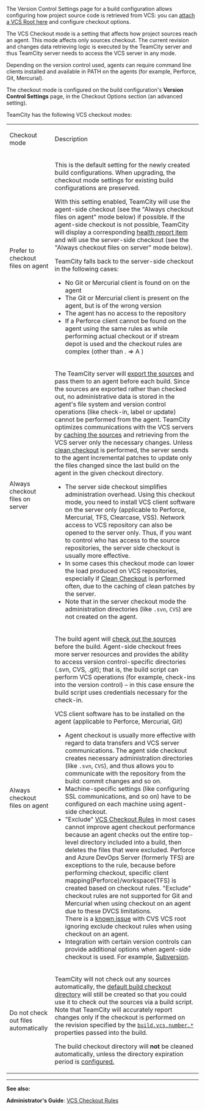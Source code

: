 [//]: # (title: VCS Checkout Mode)
[//]: # (auxiliary-id: VCS Checkout Mode)
The Version Control Settings page for a build configuration allows configuring how project source code is retrieved from VCS: you can [attach a VCS Root here](configuring-vcs-settings.md) and configure checkout options.

The VCS Checkout mode is a setting that affects how project sources reach an agent. This mode affects only sources checkout. The current revision and changes data retrieving logic is executed by the TeamCity server and thus TeamCity server needs to access the VCS server in any mode.

Depending on the version control used, agents can require command line clients installed and available in PATH on the agents (for example, Perforce, Git, Mercurial).

The checkout mode is configured on the build configuration's __Version Control Settings__ page, in the Checkout Options section (an advanced setting).

TeamCity has the following VCS checkout modes:

<table><tr>

<td>

Checkout mode


</td>

<td>

Description


</td></tr><tr>

<td>

Prefer to checkout files on agent

</td>

<td>

This is the default setting for the newly created build configurations. When upgrading, the checkout mode settings for existing build configurations are preserved.

With this setting enabled, TeamCity will use the agent\-side checkout (see the "Always checkout files on agent" mode below) if possible. If the agent\-side checkout is not possible, TeamCity will display a corresponding [health report item](server-health.md) and will use the server\-side checkout (see the "Always checkout files on server" mode below).

TeamCity falls back to the server\-side checkout in the following cases:

* No Git or Mercurial client is found on on the agent
* The Git or Mercurial client is present on the agent, but is of the wrong version
* The agent has no access to the repository
* If a Perforce client cannot be found on the agent using the same rules as while performing actual checkout or if stream depot is used and the checkout rules are complex (other than . =&gt; A )


</td></tr><tr>

<td>

<anchor name="server-checkout"/>

 Always checkout files on server


</td>

<td>

The TeamCity server will [export the sources](build-checkout-directory.md) and pass them to an agent before each build. Since the sources are exported rather than checked out, no administrative data is stored in the agent's file system and version control operations (like check\-in, label or update) cannot be performed from the agent. TeamCity optimizes communications with the VCS servers by [caching the sources](clean-checkout.md) and retrieving from the VCS server only the necessary changes. Unless [clean checkout](clean-checkout.md) is performed, the server sends to the agent incremental patches to update only the files changed since the last build on the agent in the given checkout directory.

<note>

* The server side checkout simplifies administration overhead. Using this checkout mode, you need to install VCS client software on the server only (applicable to Perforce, Mercurial, TFS, Clearcase, VSS). Network access to VCS repository can also be opened to the server only. Thus, if you want to control who has access to the source repositories, the server side checkout is usually more effective.
* In some cases this checkout mode can lower the load produced on VCS repositories, especially if [Clean Checkout](clean-checkout.md) is performed often, due to the caching of clean patches by the server.
* Note that in the server checkout mode the administration directories (like `.svn`, `CVS`) are not created on the agent.
</note>


</td></tr><tr>

<td>

<anchor name="agent-checkout"/>

 Always checkout files on agent


</td>

<td>

The build agent will [check out the sources](build-checkout-directory.md) before the build. Agent\-side checkout frees more server resources and provides the ability to access version control\-specific directories (.svn, CVS, .git); that is, the build script can perform VCS operations (for example, check\-ins into the version control) – in this case ensure the build script uses credentials necessary for the check\-in.

VCS client software has to be installed on the agent (applicable to Perforce, Mercurial, Git) 

<note>

* Agent checkout is usually more effective with regard to data transfers and VCS server communications. The agent side checkout creates necessary administration directories (like `.svn`, `CVS`), and thus allows you to communicate with the repository from the build: commit changes and so on.
* Machine\-specific settings (like configuring SSL communications, and so on) have to be configured on each machine using agent\-side checkout.
* "Exclude" [VCS Checkout Rules](vcs-checkout-rules.md) in most cases cannot improve agent checkout performance because an agent checks out the entire top\-level directory included into a build, then deletes the files that were excluded. Perforce and Azure DevOps Server (formerly TFS) are exceptions to the rule, because before performing checkout, specific client mapping(Perforce)/workspace(TFS) is created based on checkout rules. "Exclude" checkout rules are not supported for Git and Mercurial when using checkout on an agent due to these DVCS limitations.    
There is a [known issue](https://youtrack.jetbrains.com/issue/TW-43648) with CVS VCS root ignoring exclude checkout rules when using checkout on an agent.
* Integration with certain version controls can provide additional options when agent\-side checkout is used. For example, [Subversion](subversion.md).

</note>


</td></tr><tr>

<td>

Do not check out files automatically


</td>

<td>

TeamCity will not check out any sources automatically, the [default build checkout directory](build-checkout-directory.md) will still be created so that you could use it to check out the sources via a build script. Note that TeamCity will accurately report changes only if the checkout is performed on the revision specified by the [`build.vcs.number.*`](predefined-build-parameters.md) properties passed into the build.

The build checkout directory will __not__ be cleaned automatically, unless the directory expiration period is [configured.](build-checkout-directory.md)


</td></tr></table>

 
__  __

__See also:__

__Administrator's Guide__: [VCS Checkout Rules](vcs-checkout-rules.md)
